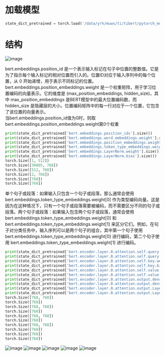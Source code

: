 # 加载模型
```python
state_dict_pretrained = torch.load('/data/yrh/muws/ti/tibert/pytorch_model.bin',map_location='cuda:0')
```
# 结构
![image](https://github.com/YRH0/YRH-Planet/assets/74707759/bb7cfe07-042e-472e-bbed-de71270d24ba)

bert.embeddings.position_id 是一个表示输入标记在句子中位置的整数值。它是为了指示每个输入标记的相对位置而引入的。位置ID对应于输入序列中的每个位置，从 0 开始递增，用于表示不同标记的位置。  
bert.embeddings.position_embeddings.weight 是一个权重矩阵，用于学习位置编码的向量表示。它的维度是 (max_position_embeddings, hidden_size)，其中 max_position_embeddings 是BERT模型中的最大位置编码数，而 hidden_size 是隐藏层的大小。位置编码矩阵中的每一行对应于一个位置，它包含了该位置的向量表示。  
当bert.embeddings.position_id值为0时，则取bert.embeddings.position_embeddings.weight第0个权重
```python
print(state_dict_pretrained['bert.embeddings.position_ids'].size())  
print(state_dict_pretrained['bert.embeddings.word_embeddings.weight'].size())  
print(state_dict_pretrained['bert.embeddings.position_embeddings.weight'].size())  
print(state_dict_pretrained['bert.embeddings.token_type_embeddings.weight'].size())  
print(state_dict_pretrained['bert.embeddings.LayerNorm.weight'].size())  
print(state_dict_pretrained['bert.embeddings.LayerNorm.bias'].size())  
torch.Size([1, 512])  
torch.Size([30005, 768])  
torch.Size([512, 768])  
torch.Size([2, 768])  
torch.Size([768])  
torch.Size([768])
```
单个句子或段落：如果输入只包含一个句子或段落，那么通常会使用 bert.embeddings.token_type_embeddings.weight[0] 作为类型编码向量。这是因为在这种情况下，只有一个句子或段落需要被编码，而不需要区分不同的句子或段落。两个句子或段落：如果输入包含两个句子或段落，通常会使用 bert.embeddings.token_type_embeddings.weight[0] 和 bert.embeddings.token_type_embeddings.weight[1] 来区分它们。例如，在句子对分类任务中，输入序列可以是两个句子的组合，其中第一个句子使用 bert.embeddings.token_type_embeddings.weight[0] 进行编码，第二个句子使用 bert.embeddings.token_type_embeddings.weight[1] 进行编码。
```python
print(state_dict_pretrained['bert.encoder.layer.0.attention.self.query.weight'].size())
print(state_dict_pretrained['bert.encoder.layer.0.attention.self.query.bias'].size())
print(state_dict_pretrained['bert.encoder.layer.0.attention.self.key.weight'].size())
print(state_dict_pretrained['bert.encoder.layer.0.attention.self.key.bias'].size())
print(state_dict_pretrained['bert.encoder.layer.0.attention.self.value.weight'].size())
print(state_dict_pretrained['bert.encoder.layer.0.attention.self.value.bias'].size())
print(state_dict_pretrained['bert.encoder.layer.0.attention.output.dense.weight'].size())
print(state_dict_pretrained['bert.encoder.layer.0.attention.output.dense.bias'].size())
print(state_dict_pretrained['bert.encoder.layer.0.attention.output.LayerNorm.weight'].size())
print(state_dict_pretrained['bert.encoder.layer.0.attention.output.LayerNorm.bias'].size())
torch.Size([768, 768])
torch.Size([768])
torch.Size([768, 768])
torch.Size([768])
torch.Size([768, 768])
torch.Size([768])
torch.Size([768, 768])
torch.Size([768])
torch.Size([768])
torch.Size([768])
```

![image](https://github.com/YRH0/YRH-Planet/assets/74707759/25a19691-f11e-46a6-9581-99caf328fed3)
![image](https://github.com/YRH0/YRH-Planet/assets/74707759/a74fd0be-e2e5-45e3-8b89-622db2d2e7cd)
![image](https://github.com/YRH0/YRH-Planet/assets/74707759/043f1ddd-9444-4e4d-b8eb-c7bc914a5cc0)
![image](https://github.com/YRH0/YRH-Planet/assets/74707759/cf51b12b-9e4d-43ea-bf19-38a6c5acca07)
![image](https://github.com/YRH0/YRH-Planet/assets/74707759/3a960401-fe97-41f1-9da8-da714c370830)




